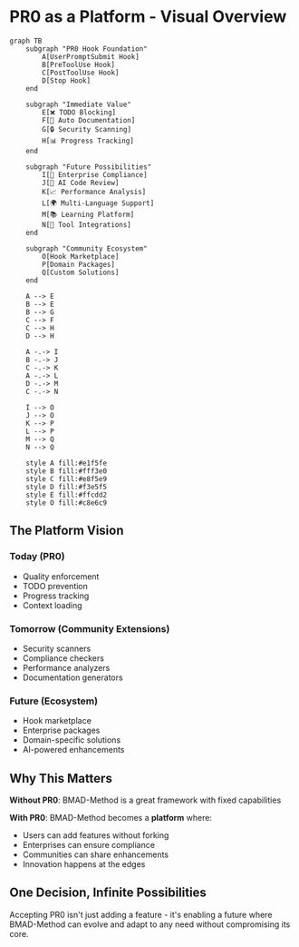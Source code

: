 # PR0 as a Platform - Visual Overview

```mermaid
graph TB
    subgraph "PR0 Hook Foundation"
        A[UserPromptSubmit Hook]
        B[PreToolUse Hook]
        C[PostToolUse Hook]
        D[Stop Hook]
    end
    
    subgraph "Immediate Value"
        E[❌ TODO Blocking]
        F[📝 Auto Documentation]
        G[🔒 Security Scanning]
        H[📊 Progress Tracking]
    end
    
    subgraph "Future Possibilities"
        I[🏢 Enterprise Compliance]
        J[🤖 AI Code Review]
        K[📈 Performance Analysis]
        L[🌍 Multi-Language Support]
        M[📚 Learning Platform]
        N[🔗 Tool Integrations]
    end
    
    subgraph "Community Ecosystem"
        O[Hook Marketplace]
        P[Domain Packages]
        Q[Custom Solutions]
    end
    
    A --> E
    B --> E
    B --> G
    C --> F
    C --> H
    D --> H
    
    A -.-> I
    B -.-> J
    C -.-> K
    A -.-> L
    D -.-> M
    C -.-> N
    
    I --> O
    J --> O
    K --> P
    L --> P
    M --> Q
    N --> Q
    
    style A fill:#e1f5fe
    style B fill:#fff3e0
    style C fill:#e8f5e9
    style D fill:#f3e5f5
    style E fill:#ffcdd2
    style O fill:#c8e6c9
```

## The Platform Vision

### Today (PR0)
- Quality enforcement
- TODO prevention
- Progress tracking
- Context loading

### Tomorrow (Community Extensions)
- Security scanners
- Compliance checkers
- Performance analyzers
- Documentation generators

### Future (Ecosystem)
- Hook marketplace
- Enterprise packages
- Domain-specific solutions
- AI-powered enhancements

## Why This Matters

**Without PR0**: BMAD-Method is a great framework with fixed capabilities

**With PR0**: BMAD-Method becomes a **platform** where:
- Users can add features without forking
- Enterprises can ensure compliance
- Communities can share enhancements
- Innovation happens at the edges

## One Decision, Infinite Possibilities

Accepting PR0 isn't just adding a feature - it's enabling a future where BMAD-Method can evolve and adapt to any need without compromising its core.